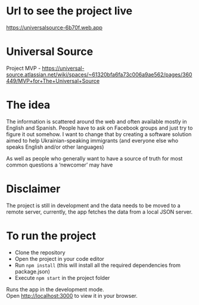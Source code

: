 # Url to see the project live

https://universalsource-6b70f.web.app

# Universal Source
Project MVP -  https://universal-source.atlassian.net/wiki/spaces/~61320bfa6fa73c006a9ae562/pages/360449/MVP+for+The+Universal+Source

# The idea
The information is scattered around the web and often available mostly in English and Spanish. People have to ask on Facebook groups and just try to figure it out somehow. I want to change that by creating a software solution aimed to help Ukrainian-speaking immigrants (and everyone else who speaks English and/or other languages)

 As well as people who generally want to have a source of truth for most common questions a ‘newcomer’ may have

# Disclaimer

The project is still in development and the data needs to be moved to a remote server, currently, the app fetches the data from a local JSON server.


# To run the project

- Clone the repository
- Open the project in your code editor
- Run `npm install` (this will install all the required dependencies from package.json)
- Execute `npm start` in the project folder

Runs the app in the development mode.\
Open [http://localhost:3000](http://localhost:3000) to view it in your browser.

